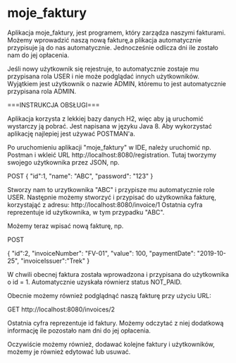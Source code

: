# moje_faktury

Aplikacja moje_faktury, jest programem, który zarządza naszymi fakturami. Możemy wprowadzić naszą nową fakturę,a
plikacja automatycznie przypisuje ją do nas automatycznie. Jednocześnie odlicza dni ile zostało nam do jej opłacenia.

Jeśli nowy użytkownik się rejestruje, to automatycznie zostaje mu przypisana rola USER i nie może podglądać innych użytkowników.
Wyjątkiem jest użytkownik o nazwie ADMIN, któremu to jest automatycznie przypisana rola ADMIN.

===INSTRUKCJA OBSŁUGI===

Aplikacja korzysta z lekkiej bazy danych H2, więc aby ją uruchomić wystarczy ją pobrać. Jest napisana w języku Java 8.
Aby wykorzystać aplikację najlepiej jest używać POSTMAN'a.

Po uruchomieniu aplikacji "moje_faktury" w IDE, należy uruchomić np. Postman i wkleić URL http://localhost:8080/registration.
Tutaj tworzymy swojego użytkownika przez JSON, np.

POST
{
	"id":1,
	"name": "ABC",
	"password": "123"
}

Stworzy nam to urzytkownika "ABC" i przypisze mu automatycznie role USER.
Następnie możemy stworzyć i przypisać do użytkownika fakturę, korzystająć z adresu:
http://localhost:8080/invoice/1
Ostatnia cyfra reprezentuje id użytkownika, w tym przypadku "ABC".

Możemy teraz wpisać nową fakturę, np.

POST

{
	"id":2,
	"invoiceNumber": "FV-01",
	"value": 100,
	"paymentDate": "2019-10-25",
	"invoiceIssuer":"Trek" 
}


W chwili obecnej faktura została wprowadzona i przypisana do użytkownika o id = 1. Automatycznie uzyskała równierz status NOT_PAID.

Obecnie możemy również podglądnąć naszą fakturę przy użyciu URL:

GET
http://localhost:8080/invoices/2

Ostatnia cyfra reprezentuje id faktury.
Możemy odczytać z niej dodatkową informację ile pozostało nam dni do jej opłacenia.

Oczywiście możemy również, dodawać kolejne faktury i użytkowników, możemy je również edytować lub usuwać.
